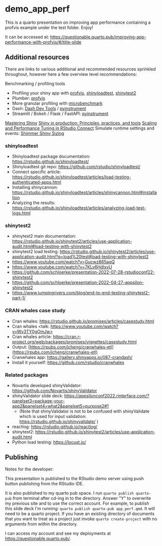 # demo_app_perf

This is a quarto presentation on improving app performance containing a profvis example under the test folder. Enjoy!

It can be accessed at: <https://questionable.quarto.pub/improving-app-performance-with-profvis/#/title-slide>

## Additional resources 

There are links to various additional and recommended resources sprinkled throughout, however here a few overview level recommendations: 

Benchmarking / profiling tools
-   Profiling your shiny app with [profvis](https://shiny.rstudio.com/articles/profiling.html), [shinyloadtest](https://github.com/rstudio/shinyloadtest), [shinytest2](https://rstudio.github.io/shinytest2/articles/use-application-audit.html#load-testing-with-shinytest2)
-   Plumber: [profvis](https://rstudio.github.io/profvis/)
-   More granular profiling with [microbenchmark](https://cran.r-project.org/web/packages/microbenchmark/index.html)
-   Dash: [Dash Dev Tools](https://dash.plotly.com/devtools) / [pyinstrument](https://pyinstrument.readthedocs.io/en/latest/guide.html#profile-a-specific-chunk-of-code)
-   Streamlit / Bokeh / Flask / FastAPI: [pyinstrument](https://pyinstrument.readthedocs.io/en/latest/guide.html#profile-a-specific-chunk-of-code)

[Mastering Shiny](https://mastering-shiny.org/performance.html)
[Shiny in production: Principles, practices, and tools](https://www.rstudio.com/resources/rstudioconf-2019/shiny-in-production-principles-practices-and-tools/)
[Scaling and Performance Tuning in RStudio Connect](https://support.rstudio.com/hc/en-us/articles/231874748-Scaling-and-Performance-Tuning-in-RStudio-Connect)
Simulate runtime settings and events: [Shimmer Shiny Sizing](https://colorado.rstudio.com/rsc/shimmer_and_shiny/)

### shinyloadtest

 - Shinyloadtest package documentation: <https://rstudio.github.io/shinyloadtest/>
 - Shinyloadtest git repo: <https://github.com/rstudio/shinyloadtest/> 
 - Connect specific article: <https://rstudio.github.io/shinyloadtest/articles/load-testing-authenticated-apps.html>
 - Installing shinycannon: https://rstudio.github.io/shinyloadtest/articles/shinycannon.html#installation 
 - Analyzing the results: <https://rstudio.github.io/shinyloadtest/articles/analyzing-load-test-logs.html> 

### shinytest2 

- shinytest2 main documentation: <https://rstudio.github.io/shinytest2/articles/use-application-audit.html#load-testing-with-shinytest2> 
- shinytest2 load testing: <https://rstudio.github.io/shinytest2/articles/use-application-audit.html?q=load%20test#load-testing-with-shinytest2> 
- <https://www.youtube.com/watch?v=Gucwz865aqQ>
- <https://www.youtube.com/watch?v=7KLv6HdIxvU>
- <https://github.com/schloerke/presentation-2022-07-28-rstudioconf22-shinytest2>
- <https://github.com/schloerke/presentation-2022-04-27-appsilon-shinytest2>
- <https://www.jumpingrivers.com/blog/end-to-end-testing-shinytest2-part-1/>

### CRAN whales case study 

- Cran whales: <https://rstudio.github.io/promises/articles/casestudy.html>
- Cran whales <talk: https://www.youtube.com/watch?v=Wy3TY0gOmJw>
- Cran whales article: <https://cran.r-project.org/web/packages/promises/vignettes/casestudy.html>
- Output: [https://rpubs.com/jcheng/cranwhales-etl](https://rpubs.com/jcheng/cranwhales-etl)
- Cranwhales app: <https://gallery.shinyapps.io/087-crandash/>
- Install it yourself: <https://github.com/rstudio/cranwhales>

### Related packages

 - Novartis developed shinyValidator: <https://github.com/Novartis/shinyValidator> 
 - shinyValidator slide deck: <https://appsilonconf2022.rinterface.com/?panelset3=package-your-app2&panelset4=what2&panelset5=purpose2#1> 
   - (Note that shinyValidator is not to be confused with shinyValidate which is used for input validation: <https://rstudio.github.io/shinyvalidate/> )
 - reactlog: <https://rstudio.github.io/reactlog/> 
 - shinytest2: <https://rstudio.github.io/shinytest2/articles/use-application-audit.html> 
 - Python load testing: <https://locust.io/> 

## Publishing 

Notes for the developer: 

This presentation is published to the RStudio demo server using push button publishing from the RStudio IDE. 

It is also published to my quarto pub space. I run `quarto publish quarto-pub` from terminal after cd-ing in to the directory. Answer "Y" to overwrite my previous site and to use the correct account. For example, to publish this slide deck I'm running: `quarto publish quarto-pub app_perf.qmd`. It will need to be a quarto project. If you have an existing directory of documents that you want to treat as a project just invoke `quarto create-project` with no arguments from within the directory. 

I can access my account and see my deployments at <https://questionable.quarto.pub/>. 